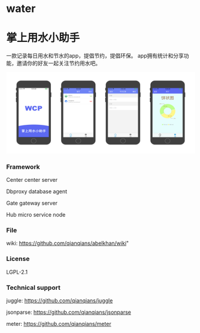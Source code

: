 # water

# 掌上用水小助手

一款记录每日用水和节水的app，提倡节约，提倡环保。 app拥有统计和分享功能，邀请你的好友一起关注节约用水吧。

![](https://github.com/TianjinShuyiTech/water/blob/master/wcpbg.png)

### Framework

Center center server

Dbproxy database agent

Gate gateway server

Hub micro service node

### File

wiki: https://github.com/qianqians/abelkhan/wiki"

### License

LGPL-2.1

### Technical support

juggle: https://github.com/qianqians/juggle

jsonparse: https://github.com/qianqians/jsonparse

meter: https://github.com/qianqians/meter

